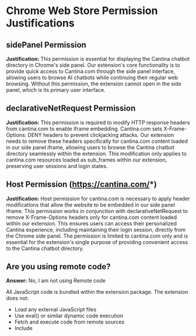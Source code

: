 # Chrome Web Store Permission Justifications

## sidePanel Permission
**Justification:**
This permission is essential for displaying the Cantina chatbot directory in Chrome's side panel. Our extension's core functionality is to provide quick access to Cantina.com through the side panel interface, allowing users to browse AI chatbots while continuing their regular web browsing. Without this permission, the extension cannot open in the side panel, which is its primary user interface.

## declarativeNetRequest Permission
**Justification:**
This permission is required to modify HTTP response headers from cantina.com to enable iframe embedding. Cantina.com sets X-Frame-Options: DENY headers to prevent clickjacking attacks. Our extension needs to remove these headers specifically for cantina.com content loaded in our side panel iframe, allowing users to browse the Cantina chatbot directory seamlessly within the extension. This modification only applies to cantina.com resources loaded as sub_frames within our extension, preserving user sessions and login states.

## Host Permission (https://cantina.com/*)
**Justification:**
Host permission for cantina.com is necessary to apply header modifications that allow the website to be embedded in our side panel iframe. This permission works in conjunction with declarativeNetRequest to remove X-Frame-Options headers only for cantina.com content loaded within our extension. This ensures users can access their personalized Cantina experience, including maintaining their login session, directly from the Chrome side panel. The permission is limited to cantina.com only and is essential for the extension's single purpose of providing convenient access to the Cantina chatbot directory.

## Are you using remote code?
**Answer:** No, I am not using Remote code

All JavaScript code is bundled within the extension package. The extension does not:
- Load any external JavaScript files
- Use eval() or similar dynamic code execution
- Fetch and execute code from remote sources
- Include <script> tags pointing to external resources

The iframe loads cantina.com content for display purposes only, but does not execute any remote JavaScript within the extension's context.